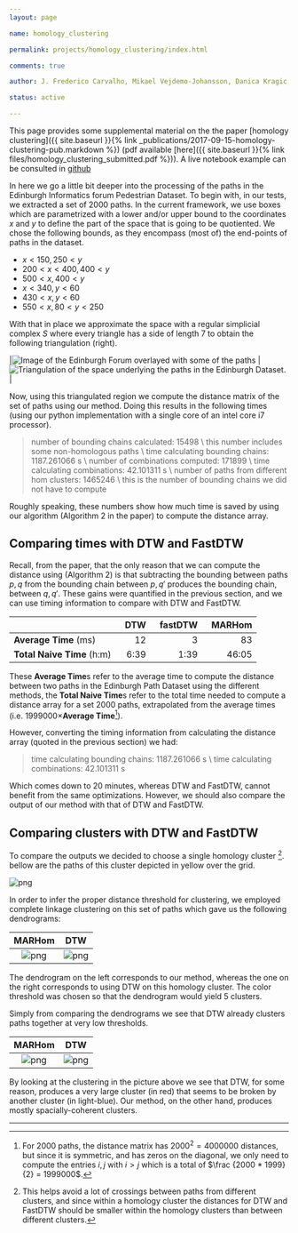 ```yaml
---
layout: page

name: homology_clustering

permalink: projects/homology_clustering/index.html

comments: true

author: J. Frederico Carvalho, Mikael Vejdemo-Johansson, Danica Kragic, Florian T. Pokorny

status: active

---
```


This page provides some supplemental material on the the paper [homology clustering]({{ site.baseurl }}{% link _publications/2017-09-15-homology-clustering-pub.markdown %})  (pdf available [here]({{ site.baseurl }}{% link files/homology_clustering_submitted.pdf %})). A live notebook example can be consulted in [github](https://github.com/crvs/path-clustering)

In here we go a little bit deeper into the processing of the paths in the Edinburgh Informatics forum Pedestrian Dataset. To begin with, in our tests, we extracted a set of 2000 paths. In the current framework, we use boxes which are parametrized with a lower and/or upper bound to the coordinates $x$ and $y$ to define the part of the space that is going to be quotiented. We chose the following bounds, as they encompass (most of) the end-points of paths in the dataset.

- $x < 150 , 250 < y$
- $200 < x < 400 , 400 < y$
- $500 < x , 400 < y$
- $x < 340 , y < 60$
- $430 < x , y < 60$
- $550 < x , 80 < y < 250$

With that in place we approximate the space with a regular simplicial complex $S$ where every triangle has a side of length 7 to obtain the following triangulation (right).

|![Image of the Edinburgh Forum overlayed with some of the paths](./../../img/edinburgh-forum-w-paths.png) |  ![Triangulation of the space underlying the paths in the Edinburgh Dataset.](./../../img/output_12_1.png) |

Now, using this triangulated region we compute the distance matrix of the set of paths using our method. Doing this results in the following times (using our python implementation with a single core of an intel core i7 processor).

> number of bounding chains calculated: 15498 \\
> this number includes some non-homologous paths \\
> time calculating bounding chains: 1187.261066 s \\
> number of combinations computed: 171899 \\
> time calculating combinations: 42.101311 s \\
> number of paths from different hom clusters: 1465246 \\
> this is the number of bounding chains we did not have to compute

Roughly speaking, these numbers show how much time is saved by using our algorithm (Algorithm 2 in the paper) to compute the distance array.

## Comparing times with DTW and FastDTW

Recall, from the paper, that the only reason that we can compute the distance using (Algorithm 2) is that subtracting the bounding between paths $p,q$ from the bounding chain between $p,q'$ produces the bounding chain, between $q,q'$. These gains were quantified in the previous section, and we can use timing information to compare with DTW and FastDTW.

|                           | &nbsp;&nbsp;DTW  |  &nbsp;&nbsp;fastDTW|&nbsp;&nbsp;MARHom |
|:--------------------------|-----------------:|--------------------:|------------------:|
|**Average Time** (ms)      |                12|                    3|                83 |
|**Total Naive Time** (h:m) |              6:39|                 1:39|             46:05 |

These **Average Time**s refer to the average time to compute the distance between two paths in the Edinburgh Path Dataset using the different methods, the **Total Naive Time**s refer to the total time needed to compute a distance array for a set 2000 paths, extrapolated from the average times (i.e. $1999000 \times$**Average Time**[^triangle_number]).

However, converting the timing information from calculating the distance array (quoted in the previous section) we had:

> time calculating bounding chains: 1187.261066 s \\
> time calculating combinations: 42.101311 s

Which comes down to 20 minutes, whereas DTW and FastDTW, cannot benefit from the same optimizations. However, we should also compare the output of our method with that of DTW and FastDTW.

## Comparing clusters with DTW and FastDTW

To compare the outputs we decided to choose a single homology cluster [^singlecluster]. bellow are the paths of this cluster depicted in yellow over the grid.

![png](./../../img/output_14_1.png)

In order to infer the proper distance threshold for clustering, we employed complete linkage clustering on this set of paths which gave us the following dendrograms:

| MARHom | DTW |
|:---:|:---:|
|![png](./../../img/output_15_0.png)| ![png](./../../img/output_20_0.png)|

The dendrogram on the left corresponds to our method, whereas the one on the right corresponds to using DTW on this homology cluster. The color threshold was chosen so that the dendrogram would yield 5 clusters.

Simply from comparing the dendrograms we see that DTW already clusters paths together at very low thresholds.

| MARHom | DTW |
|:---:|:---:|
|![png](./../../img/output_15_2.png) |![png](./../../img/output_20_2.png)|

By looking at the clustering in the picture above we see that DTW, for some reason, produces a very large cluster (in red) that seems to be broken by another cluster (in light-blue). Our method, on the other hand, produces mostly spacially-coherent clusters.

----

[^triangle_number]: For 2000 paths, the distance matrix has $2000^2 = 4 000 000$ distances, but since it is symmetric, and has zeros on the diagonal, we only need to compute the entries $i,j$ with $i > j$ which is a total of $\frac {2000 * 1999}{2} = 1999000$.

[^singlecluster]: This helps avoid a lot of crossings between paths from different clusters, and since within a homology cluster the distances for DTW and FastDTW should be smaller within the homology clusters than between different clusters.

